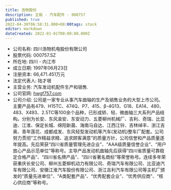 ```yaml
---
title: 浩物股份
description: 主板 - 汽车配件 - 000757
published: true
2022-04-30T06:58:31.000+08:00tags: stock
editor: markdown
dateCreated: 2022-01-01T00:00:00.000Z
---
```


- 公司名称: 四川浩物机电股份有限公司
- 股票代码: 000757.SZ
- 所在地: 四川 - 内江市
- 成立日期: 1997年06月23日
- 注册资本: 66,471.451万元
- 法定代表人: 陆才垠
- 主营业务: 汽车发动机配件生产和销售.
- 公司官网: [hwgf757.com](hwgf757.com)
- 公司介绍: 公司是一家专业从事汽车曲轴的生产及销售业务的大型上市公司。主要产品有479、H15TC、474Q、P7、415、β-4G13、G18、EA14、480、483、X493、2.5TC等100余个品种，已形成轿、轻、微曲轴三大系列产品结构。分别为长安、东风渝安、东安动力、五菱柳州机械厂、吉利、奇瑞、比亚迪、江淮、保定长城、绵阳新晨、海南马自达、江西江铃、吉林绰丰、浙江吉奥、青年莲花、成都成发、东风轻型发动机等汽车(发动机)整车厂配套。公司努力贯彻“工作精益求精、追求顾客满意”的质量方针，公司信誉和产品质量逐年提高。先后荣获“四川省质量管理先进企业”、“AAA级质量信誉企业”、“用户放心产品示范单位”等称号。主导产品发动机曲轴先后获得“四川省质量可靠稳定合格产品”、“四川省名牌产品”、“四川省著名商标”等荣誉称号。连续多年荣获重庆长安公司、柳州五菱柳机动力有限公司、奇瑞汽车有限公司、比亚迪汽车有限公司、安徽江淮汽车股份有限公司、浙江吉利汽车有限公司等主机厂颁发的“质量先进单位”、“A类配套产品”、“优秀配套企业”、“优秀供应商”、“核心供应商”等称号。


